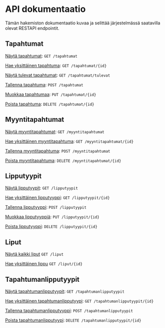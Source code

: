 # API dokumentaatio

Tämän hakemiston dokumentaatio kuvaa ja selittää järjestelmässä saatavilla olevat RESTAPI endpointit.

## Tapahtumat

[Näytä tapahtumat](/Dokumentit/API%20dokumentaatio/Tapahtumat/get.md): `GET /tapahtumat`

[Hae yksittäinen tapahtuma](</Dokumentit/API%20dokumentaatio/Tapahtumat/get(id).md>): `GET /tapahtumat/{id}`

[Näytä tulevat tapahtumat](/Dokumentit/API%20dokumentaatio/Tapahtumat/get-tulevat.md): `GET /tapahtumat/tulevat`

[Tallenna tapahtuma](/Dokumentit/API%20dokumentaatio/Tapahtumat/post.md): `POST /tapahtumat`

[Muokkaa tapahtumaa](/Dokumentit/API%20dokumentaatio/Tapahtumat/put.md): `PUT /tapahtumat/{id}`

[Poista tapahtuma](/Dokumentit/API%20dokumentaatio/Tapahtumat/delete.md): `DELETE /tapahtumat/{id}`

## Myyntitapahtumat

[Näytä myyntitapahtumat](/Dokumentit/API%20dokumentaatio/Myyntitapahtumat/get.md): `GET /myyntitapahtumat`

[Hae yksittäinen myyntitapahtuma](</Dokumentit/API%20dokumentaatio/Myyntitapahtumat/get(id).md>): `GET /myyntitapahtumat/{id}`

[Tallenna myyntitapahtuma](/Dokumentit/API%20dokumentaatio/Myyntitapahtumat/post.md): `POST /myyntitapahtumat`

[Poista myyntitapahtuma](/Dokumentit/API%20dokumentaatio/Myyntitapahtumat/delete.md): `DELETE /myyntitapahtumat/{id}`

## Lipputyypit

[Näytä lipputyypit](/Dokumentit/API%20dokumentaatio/Lipputyypit/get.md): `GET /lipputyypit`

[Hae yksittäinen lipputyyppi](</Dokumentit/API%20dokumentaatio/Lipputyypit/get(id).md>): `GET /lipputyypit/{id}`

[Tallenna lipputyyppi](/Dokumentit/API%20dokumentaatio/Lipputyypit/post.md): `POST /lipputyypit`

[Muokkaa lipputyyppiä](/Dokumentit/API%20dokumentaatio/Lipputyypit/put.md): `PUT /lipputyypit/{id}`

[Poista lipputyyppi](/Dokumentit/API%20dokumentaatio/Lipputyypit/delete.md): `DELETE /lipputyypit/{id}`

## Liput

[Näytä kaikki liput](/Dokumentit/API%20dokumentaatio/Liput/get.md) `GET /liput`

[Hae yksittäinen lippu](</Dokumentit/API%20dokumentaatio/Liput/get(id).md>) `GET /liput/{id}`

## Tapahtumanlipputyypit

[Näytä tapahtumanlipputyypit](/Dokumentit/API%20dokumentaatio/Tapahtumanlipputyyppi/get.md): `GET /tapahtumanlipputyypit`

[Hae yksittäinen tapahtumanlipputyypi](</Dokumentit/API%20dokumentaatio/Tapahtumanlipputyyppi/get(id).md>): `GET /tapahtumanlipputyypit/{id}`

[Tallenna tapahtumanlipputyyppi](/Dokumentit/API%20dokumentaatio/Tapahtumanlipputyyppi/post.md): `POST /tapahtumanlipputyypit`

[Poista tapahtumanlipputyypi](</Dokumentit/API%20dokumentaatio/Tapahtumanlipputyyppi/delete.md>): `DELETE /tapahtumanlipputyypit/{id}`
